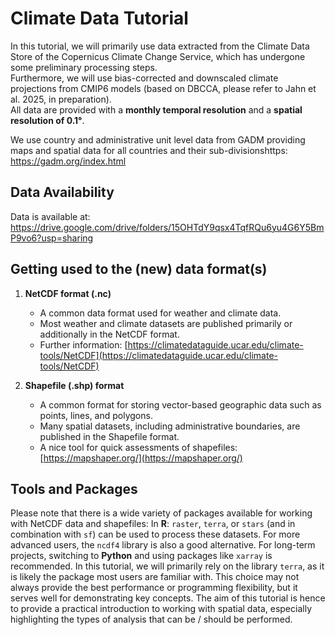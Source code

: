 # Climate Data Tutorial

In this tutorial, we will primarily use data extracted from the Climate Data Store of the Copernicus Climate Change Service, which has undergone some preliminary processing steps.  
Furthermore, we will use bias-corrected and downscaled climate projections from CMIP6 models (based on DBCCA, please refer to Jahn et al. 2025, in preparation).  
All data are provided with a **monthly temporal resolution** and a **spatial resolution of 0.1°**.

We use country and administrative unit level data from GADM providing maps and spatial data for all countries and their sub-divisionshttps:  https://gadm.org/index.html

## Data Availability

Data is available at: 
https://drive.google.com/drive/folders/15OHTdY9qsx4TqfRQu6yu4G6Y5BmP9vo6?usp=sharing

## Getting used to the (new) data format(s)

1. **NetCDF format (.nc)**  
   - A common data format used for weather and climate data.  
   - Most weather and climate datasets are published primarily or additionally in the NetCDF format.  
   - Further information: [https://climatedataguide.ucar.edu/climate-tools/NetCDF](https://climatedataguide.ucar.edu/climate-tools/NetCDF)

2. **Shapefile (.shp) format**  
   - A common format for storing vector-based geographic data such as points, lines, and polygons.  
   - Many spatial datasets, including administrative boundaries, are published in the Shapefile format.  
   - A nice tool for quick assessments of shapefiles: [https://mapshaper.org/](https://mapshaper.org/)

## Tools and Packages

Please note that there is a wide variety of packages available for working with NetCDF data and shapefiles: In **R**: `raster`, `terra`, or `stars` (and in combination with `sf`) can be used to process these datasets. 
For more advanced users, the `ncdf4` library is also a good alternative. For long-term projects, switching to **Python** and using packages like `xarray` is recommended.
In this tutorial, we will primarily rely on the library `terra`, as it is likely the package most users are familiar with. This choice may not always provide the best performance or programming flexibility, 
but it serves well for demonstrating key concepts. The aim of this tutorial is hence to provide a practical introduction to working with spatial data, especially highlighting the types of analysis that can be / should be performed.